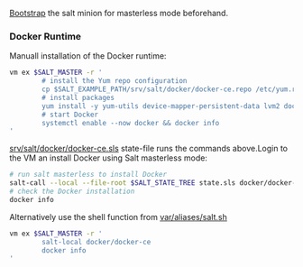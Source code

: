 [Bootstrap](bootstrap.md) the salt minion for masterless mode beforehand.

### Docker Runtime

Manuall installation of the Docker runtime:

```bash
vm ex $SALT_MASTER -r '
        # install the Yum repo configuration
        cp $SALT_EXAMPLE_PATH/srv/salt/docker/docker-ce.repo /etc/yum.repos.d/
        # install packages
        yum install -y yum-utils device-mapper-persistent-data lvm2 docker-ce docker-python
        # start Docker
        systemctl enable --now docker && docker info
'
```

[srv/salt/docker/docker-ce.sls](../srv/salt/docker/docker-ce.sls) state-file 
runs the commands above.Login to the VM an install Docker using Salt 
masterless mode:

```bash
# run salt masterless to install Docker
salt-call --local --file-root $SALT_STATE_TREE state.sls docker/docker-ce
# check the Docker installation
docker info
```

Alternatively use the shell function from [var/aliases/salt.sh](../var/aliases/salt.sh)

```bash
vm ex $SALT_MASTER -r '
        salt-local docker/docker-ce
        docker info
'
```

